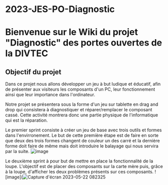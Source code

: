 # 2023-JES-PO-Diagnostic
# Bienvenue sur le Wiki du projet "Diagnostic" des portes ouvertes de la DIVTEC 

## Objectif du projet
Dans ce projet nous allons développer un jeu à but ludique et éducatif, afin de présenter aux visiteurs les composants d'un PC, leur fonctionnement ainsi que leur importance dans l'ordinateur.

Notre projet se présentera sous la forme d'un jeu sur tablette en drag and drop qui consistera à diagnostiquer et réparer/remplacer le composant cassé. Cette activité montrera donc une partie physique de l'informatique qui est la réparation.

Le premier sprint consiste à créer un jeu de base avec trois outils et formes dans l'envirronement. Le but de cette première étape est de faire en sorte que deux des trois formes changent de couleur un des carré et la dernière forme doit faire de même mais doit introduire le balayage qui nous servira par la suite.
![image](https://user-images.githubusercontent.com/94681686/235114032-6d3a0d7f-dca6-4791-88f5-bdf70d3fa684.png)

Le deuxième sprint à pour but de mettre en place la fonctionnalité de la loupe. L'objectif est de placer des composants sur la carte mère puis, grâce à la loupe, d'afficher les deux problèmes présents sur ces composants.
![image](![Capture d'écran 2023-05-22 082325](https://github.com/divtec-cejef/2023-JES-PO-Diagnostic/assets/94681675/6c3d4719-38ae-4f30-9ab0-40a89735ea8a)
